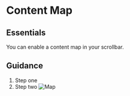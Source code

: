 # Content Map

## Essentials
You can enable a content map in your scrollbar.

## Guidance
1. Step one
1. Step two
![Map](LineNumbers/images/json.png)
